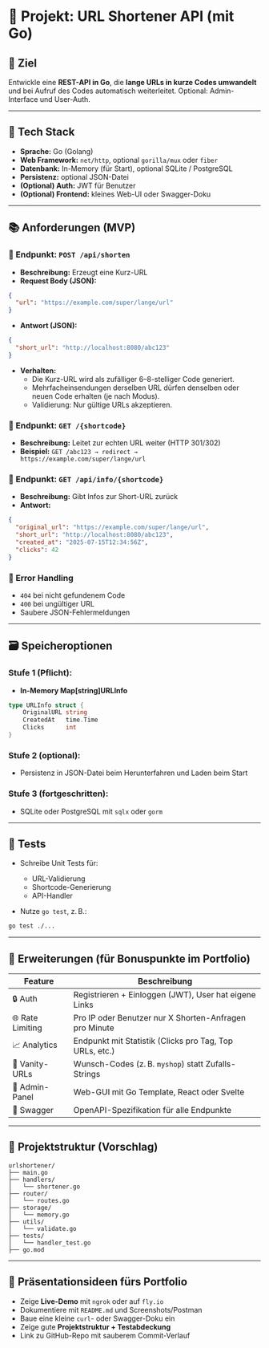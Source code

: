 # 🧩 Projekt: URL Shortener API (mit Go)

## 🎯 Ziel

Entwickle eine **REST-API in Go**, die **lange URLs in kurze Codes umwandelt** und bei Aufruf des Codes automatisch weiterleitet.
Optional: Admin-Interface und User-Auth.

---

## 🔧 Tech Stack

- **Sprache:** Go (Golang)
- **Web Framework:** `net/http`, optional `gorilla/mux` oder `fiber`
- **Datenbank:** In-Memory (für Start), optional SQLite / PostgreSQL
- **Persistenz:** optional JSON-Datei
- **(Optional) Auth:** JWT für Benutzer
- **(Optional) Frontend:** kleines Web-UI oder Swagger-Doku

---

## 📚 Anforderungen (MVP)

### 🔹 Endpunkt: `POST /api/shorten`

- **Beschreibung:** Erzeugt eine Kurz-URL
- **Request Body (JSON):**

```json
{
  "url": "https://example.com/super/lange/url"
}
```

- **Antwort (JSON):**

```json
{
  "short_url": "http://localhost:8080/abc123"
}
```

- **Verhalten:**
  - Die Kurz-URL wird als zufälliger 6–8-stelliger Code generiert.
  - Mehrfacheinsendungen derselben URL dürfen denselben oder neuen Code erhalten (je nach Modus).
  - Validierung: Nur gültige URLs akzeptieren.

### 🔹 Endpunkt: `GET /{shortcode}`

- **Beschreibung:** Leitet zur echten URL weiter (HTTP 301/302)
- **Beispiel:**
  `GET /abc123 → redirect → https://example.com/super/lange/url`

### 🔹 Endpunkt: `GET /api/info/{shortcode}`

- **Beschreibung:** Gibt Infos zur Short-URL zurück
- **Antwort:**

```json
{
  "original_url": "https://example.com/super/lange/url",
  "short_url": "http://localhost:8080/abc123",
  "created_at": "2025-07-15T12:34:56Z",
  "clicks": 42
}
```

### 🔹 Error Handling

- `404` bei nicht gefundenem Code
- `400` bei ungültiger URL
- Saubere JSON-Fehlermeldungen

---

## 🗃️ Speicheroptionen

### Stufe 1 (Pflicht):

- **In-Memory Map\[string]URLInfo**

```go
type URLInfo struct {
    OriginalURL string
    CreatedAt   time.Time
    Clicks      int
}
```

### Stufe 2 (optional):

- Persistenz in JSON-Datei beim Herunterfahren und Laden beim Start

### Stufe 3 (fortgeschritten):

- SQLite oder PostgreSQL mit `sqlx` oder `gorm`

---

## 🧪 Tests

- Schreibe Unit Tests für:
  - URL-Validierung
  - Shortcode-Generierung
  - API-Handler

- Nutze `go test`, z. B.:

```bash
go test ./...
```

---

## 🚀 Erweiterungen (für Bonuspunkte im Portfolio)

| Feature          | Beschreibung                                            |
| ---------------- | ------------------------------------------------------- |
| 🔒 Auth          | Registrieren + Einloggen (JWT), User hat eigene Links   |
| 🌐 Rate Limiting | Pro IP oder Benutzer nur X Shorten-Anfragen pro Minute  |
| 📈 Analytics     | Endpunkt mit Statistik (Clicks pro Tag, Top URLs, etc.) |
| 🧼 Vanity-URLs   | Wunsch-Codes (z. B. `myshop`) statt Zufalls-Strings     |
| 📁 Admin-Panel   | Web-GUI mit Go Template, React oder Svelte              |
| 📜 Swagger       | OpenAPI-Spezifikation für alle Endpunkte                |

---

## 🧱 Projektstruktur (Vorschlag)

```text
urlshortener/
├── main.go
├── handlers/
│   └── shortener.go
├── router/
│   └── routes.go
├── storage/
│   └── memory.go
├── utils/
│   └── validate.go
├── tests/
│   └── handler_test.go
├── go.mod
```

---

## 🧠 Präsentationsideen fürs Portfolio

- Zeige **Live-Demo** mit `ngrok` oder auf `fly.io`
- Dokumentiere mit `README.md` und Screenshots/Postman
- Baue eine kleine `curl`- oder Swagger-Doku ein
- Zeige gute **Projektstruktur + Testabdeckung**
- Link zu GitHub-Repo mit sauberem Commit-Verlauf
